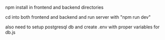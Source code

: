 npm install in frontend and backend directories

cd into both frontend and backend and run server with "npm run dev"

also need to setup postgresql db and create .env with proper variables for db.js
